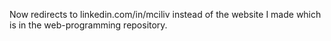 Now redirects to linkedin.com/in/mciliv instead of the website I made which is in the web-programming repository.
